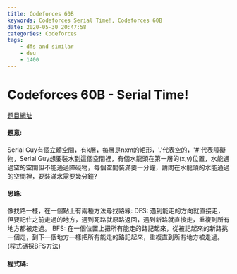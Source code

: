 ```yaml
---
title: Codeforces 60B
keywords: Codeforces Serial Time!, Codeforces 60B
date: 2020-05-30 20:47:58
categories: Codeforces
tags:
    - dfs and similar
    - dsu
    - 1400
---
```

# Codeforces 60B - Serial Time!
[題目網址](https://codeforces.com/problemset/problem/60/B)


#### 題意:
Serial Guy有個立體空間，有k層，每層是nxm的矩形，'.'代表空的，'#'代表障礙物，Serial Guy想要裝水到這個空間裡，有個水龍頭在第一層的(x,y)位置，水能通過空的空間但不能通過障礙物，每個空間裝滿要一分鐘，請問在水龍頭的水能通過的空間裡，要裝滿水需要幾分鐘?
<!-- more -->
#### 思路:
像找路一樣，在一個點上有兩種方法尋找路線:
DFS: 遇到能走的方向就直接走，但要記住之前走過的地方，遇到死路就原路返回，遇到新路就直接走，重複到所有地方都被走過。
BFS: 在一個位置上把所有能走的路記起來，從被記起來的新路挑一個走，到下一個地方一樣把所有能走的路記起來，重複直到所有地方被走過。
(程式碼採BFS方法)
#### 程式碼:
<script src="https://gist.github.com/zxzxcc112/60a36daf6059cc6fb76d130a63166a02.js"></script>
